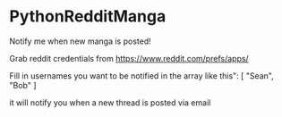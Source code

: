 # PythonRedditManga
Notify me when new manga is posted!


Grab reddit credentials from  https://www.reddit.com/prefs/apps/

Fill in usernames you want to be notified in the array like this": [ "Sean", "Bob" ]

it will notify you when a new thread is posted via email
